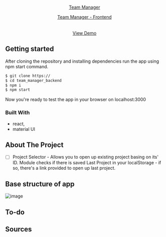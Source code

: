 

<!-- PROJECT LOGO -->
<br />
<div align="center">
  <a href="https://github.com/PioterAndrzejewski/team_manager_backend
  </a>

<h3 align="center">Team Manager</h3>

  <p align="center">
    Team Manager - Frontend
    <br />
    <br />
    <br />
    <a href="https://pioterandrzejewski.github.io/Portfolio-app/">View Demo</a>
  </p>
</div>

## Getting started

After cloning the repository and installing dependencies run the app using npm start command. 

  ```sh
  $ git clone https://
  $ cd team_manager_backend
  $ npm i
  $ npm start
  ```
Now you're ready to test the app in your browser on localhost:3000

### Built With

- react,
- material UI

## About The Project

- [ ] Project Selector - Allows you to open up existing project basing on its' ID. Module checks if there is saved Last Project in your localStorage - if so, there's a link provided to open up last project. 
    
 ## Base structure of app

![image](https://user-images.githubusercontent.com/109315248/214562672-34fef259-11b9-4461-bd5c-a45785ebdf93.png)


 ## To-do

    
## Sources
